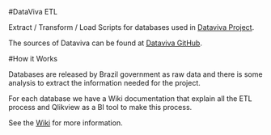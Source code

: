 #DataViva ETL

Extract / Transform / Load Scripts  for databases used in [Dataviva Project](http://www.dataviva.info).

The sources of Dataviva can be found at [Dataviva GitHub](https://github.com/alexandersimoes/dataviva).

#How it Works

Databases are released by Brazil government as raw data and there is some analysis to extract the information needed for the project.

For each database we have a Wiki documentation that explain all the ETL process and Qlikview as a BI tool to make this process.


See the [Wiki](https://github.com/mariohmol/datavivaetl/wiki) for more information.
